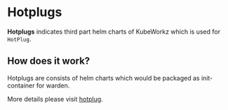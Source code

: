 # Hotplugs

**Hotplugs** indicates third part helm charts of KubeWorkz which is used for `HotPlug`.

## How does it work?

Hotplugs are consists of helm charts which would be packaged as init-container for warden. 

More details please visit [hotplug](https://www.kubeworkz.io/docs/installation-guide/enable-plugins/).